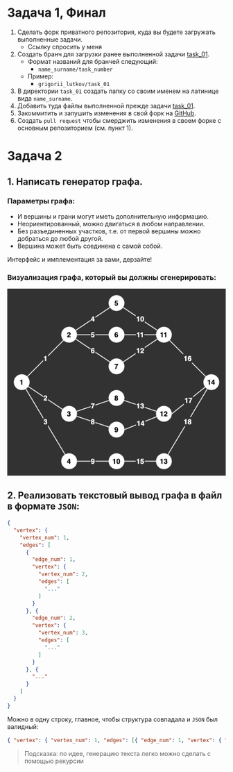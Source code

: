 # Задача 1, Финал

1. Сделать форк приватного репозитория, куда вы будете загружать выполненные задачи.
    - Ссылку спросить у меня
2. Создать бранч для загрузки ранее выполненной задачи [task_01](../task_01).
    - Формат названий для бранчей следующий:
      - `name_surname/task_number`
    - Пример:
      - `grigorii_lutkov/task_01`
2. В директории `task_01` создать папку со своим именем на латинице вида `name_surname`.
3. Добавить туда файлы выполненной прежде задачи [task_01](../task_01).
4. Закоммитить и запушить изменения в свой форк на [GitHub](github.com).
5. Создать `pull request` чтобы смерджить изменения в своем форке с основным репозиторием (см. пункт 1).

# Задача 2

## 1. Написать генератор графа.

### Параметры графа:
- И вершины и грани могут иметь дополнительную информацию.
- Неориентированный, можно двигаться в любом направлении.
- Без разъединенных участков, т.е. от первой вершины можно добраться до любой другой.
- Вершина может быть соединена с самой собой.

Интерфейс и имплементация за вами, дерзайте!

### Визуализация графа, который вы должны сгенерировать:
![Graph](./graph.png)

## 2. Реализовать текстовый вывод графа в файл в формате `JSON`:
```json
{
  "vertex": {
    "vertex_num": 1,
    "edges": [
      {
        "edge_num": 1,
        "vertex": {
          "vertex_num": 2,
          "edges": [
            "..."
          ]
        }
      }, {
        "edge_num": 2,
        "vertex": {
          "vertex_num": 3,
          "edges": [
            "..."
          ]
        }
      }, {
        "..."
      }
    ]
  }
}
```

Можно в одну строку, главное, чтобы структура совпадала и `JSON` был валидный:
```json
{ "vertex": { "vertex_num": 1, "edges": [{ "edge_num": 1, "vertex": { "..." }}, { "..." }]}}
```

> Подсказка: по идее, генерацию текста легко можно сделать с помощью рекурсии

